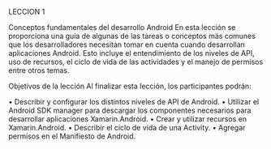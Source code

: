 LECCION 1

Conceptos fundamentales del desarrollo Android 
En esta lección se proporciona una guía de algunas de las tareas o conceptos más comunes que los
desarrolladores necesitan tomar en cuenta cuando desarrollan aplicaciones Android. Esto incluye el
entendimiento de los niveles de API, uso de recursos, el ciclo de vida de las actividades y el manejo 
de permisos entre otros temas. 


Objetivos de la lección 
Al finalizar esta lección, los participantes podrán: 

•	Describir y configurar los distintos niveles de API de Android.
•	Utilizar el Android SDK manager para descargar los componentes necesarios para desarrollar
aplicaciones Xamarin.Android.
•	Crear y utilizar recursos en Xamarin.Android. 
•	Describir el ciclo de vida de una Activity. 
•	Agregar permisos en el Manifiesto de Android. 
